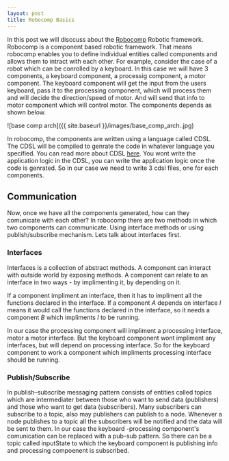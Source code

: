 ```yaml
---
layout: post
title: Robocomp Basics
---
```


In this post we will disccuss about the [Robocomp](https://github.com/robocomp/robocomp) Robotic framework. Robocomp is a component based robotic framework. That means robocomp enables you to define individual entities called components and allows them to intract with each other. For example, consider the case of a robot which can be conrolled by a keyboard. In this case we will have 3 components, a keyboard component, a processig component, a motor component. The keyboard component will get the input from the users keyboard, pass it to the processing component, which will process them and will decide the direction/speed of motor. And will send that info to motor component which will control motor. The components depends as shown below.

![base comp arch]({{ site.baseurl }}/images/base_comp_arch..jpg)

In robocomp, the components are written using a language called CDSL. The CDSL will be compiled to genrate the code in whatever language you specified. You can read more about CDSL [here](). You wont write the application logic in the CDSL, you can write the application logic once the code is genrated. So in our case we need to write 3 cdsl files, one for each components.

## Communication
Now, once we have all the components generated, how can they comunicate with each other? In robocomp there are two methods in which two components can communicate. Using interface methods or using publish/subscribe mechanism. Lets talk about interfaces first.

### Interfaces
Interfaces is a collection of abstract methods. A component can interact with outside world by exposing methods. A component can relate to an interface in two ways - by implimenting it, by depending on it.

If a component impliment an interface, then it has to impliment all the functions declared in the interface. If a component _A_ depends on interface _I_ means it would call the functions declared in the interface, so it needs a component _B_ which impliments _I_ to be running. 

In our case the processing component will impliment a processing interface, motor a motor interface. But the keyboard component wont impliment any interfaces, but will depend on processing interface. So for the keyboard component to work a component which impliments processing interface should be running.

### Publish/Subscribe
In publish–subscribe messaging pattern consists of entities called topics which are intermediater between those who want to send data (publishers) and those who want to get data (subscribers). Many subscribers can subscribe to a topic, also may publishers can publish to a node. Whenever a node publishes to a topic all the subscribers will be notified and the data will be sent to them.
In our case the keyboard -processing component's comunication can be replaced with a pub-sub pattern. So there can be a topic called inputState to which the keyboard component is publishing info and processing compoenent is subscribed.


